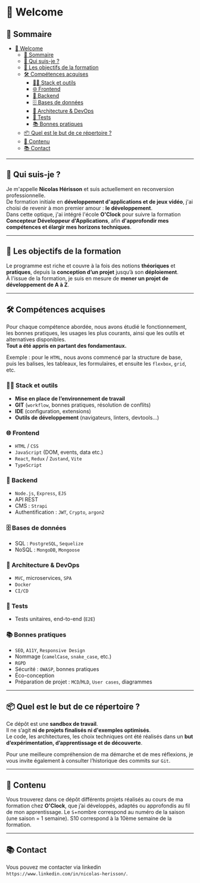 # 🚀 Welcome

## 🧭 Sommaire

- [🚀 Welcome](#-welcome)
  - [🧭 Sommaire](#-sommaire)
  - [👋 Qui suis-je ?](#-qui-suis-je-)
  - [🎯 Les objectifs de la formation](#-les-objectifs-de-la-formation)
  - [🛠️ Compétences acquises](#️-compétences-acquises)
    - [🧑‍💻 Stack et outils](#-stack-et-outils)
    - [🌐 Frontend](#-frontend)
    - [🔧 Backend](#-backend)
    - [🗄️ Bases de données](#️-bases-de-données)
    - [🧱 Architecture \& DevOps](#-architecture--devops)
    - [🧪 Tests](#-tests)
    - [📚 Bonnes pratiques](#-bonnes-pratiques)
  - [📦 Quel est le but de ce répertoire ?](#-quel-est-le-but-de-ce-répertoire-)
  - [📁 Contenu](#-contenu)
  - [📚 Contact](#-contact)

---

## 👋 Qui suis-je ? 

Je m'appelle **Nicolas Hérisson** et suis actuellement en reconversion professionnelle.  
De formation initiale en **développement d'applications et de jeux vidéo**, j'ai choisi de revenir à mon premier amour : **le développement**.  
Dans cette optique, j'ai intégré l'école **O'Clock** pour suivre la formation **Concepteur Développeur d'Applications**, afin **d'approfondir mes compétences et élargir mes horizons techniques**.

---

## 🎯 Les objectifs de la formation

Le programme est riche et couvre à la fois des notions **théoriques** et **pratiques**, depuis la **conception d’un projet** jusqu’à son **déploiement**.  
À l'issue de la formation, je suis en mesure de **mener un projet de développement de A à Z**.

---

## 🛠️ Compétences acquises

Pour chaque compétence abordée, nous avons étudié le fonctionnement, les bonnes pratiques, les usages les plus courants, ainsi que les outils et alternatives disponibles.  
**Tout a été appris en partant des fondamentaux.**

Exemple : pour le `HTML`, nous avons commencé par la structure de base, puis les balises, les tableaux, les formulaires, et ensuite les `flexbox`, `grid`, etc.

### 🧑‍💻 Stack et outils

- **Mise en place de l’environnement de travail**
- **GIT** (`workflow`, bonnes pratiques, résolution de conflits)
- **IDE** (configuration, extensions)
- **Outils de développement** (navigateurs, linters, devtools…)

### 🌐 Frontend

- `HTML` / `CSS`
- `JavaScript` (DOM, events, data etc.)
- `React`, `Redux` / `Zustand`, `Vite`
- `TypeScript`

### 🔧 Backend

- `Node.js`, `Express`, `EJS`
- API REST
- CMS : `Strapi`
- Authentification : `JWT`, `Crypto`, `argon2`

### 🗄️ Bases de données

- SQL : `PostgreSQL`, `Sequelize`
- NoSQL : `MongoDB`, `Mongoose`

### 🧱 Architecture & DevOps

- `MVC`, microservices, `SPA`
- `Docker`
- `CI/CD`

### 🧪 Tests

- Tests unitaires, end-to-end (`E2E`)

### 📚 Bonnes pratiques

- `SEO`, `A11Y`, `Responsive Design`
- Nommage (`camelCase`, `snake_case`, etc.)
- `RGPD`
- Sécurité : `OWASP`, bonnes pratiques
- Éco-conception
- Préparation de projet : `MCD`/`MLD`, `User cases`, diagrammes

---

## 📦 Quel est le but de ce répertoire ?

Ce dépôt est une **sandbox de travail**.  
Il ne s’agit **ni de projets finalisés ni d'exemples optimisés**.  
Le code, les architectures, les choix techniques ont été réalisés dans un **but d’expérimentation, d’apprentissage et de découverte**.

Pour une meilleure compréhension de ma démarche et de mes réflexions, je vous invite également à consulter l’historique des commits sur `Git`.

---

## 📁 Contenu

Vous trouverez dans ce dépôt différents projets réalisés au cours de ma formation chez **O'Clock**, que j’ai développés, adaptés ou approfondis au fil de mon apprentissage.
Le `S`+nombre correspond au numéro de la saison (une saison = 1 semaine).
S10 correspond à la 10ème semaine de la formation.

---

## 📚 Contact

Vous pouvez me contacter via linkedin `https://www.linkedin.com/in/nicolas-herisson/`.

